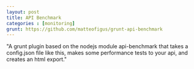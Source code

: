 ```yaml
---
layout: post
title: API Benchmark
categories : [monitoring]
grunt: https://github.com/matteofigus/grunt-api-benchmark
---
```


"A grunt plugin based on the nodejs module api-benchmark that takes a config.json file like this, makes some performance tests to your api, and creates an html export."
